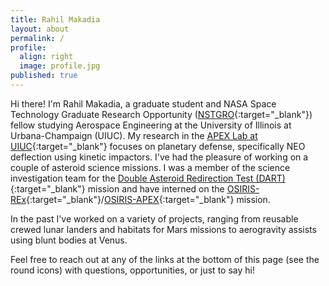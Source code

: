 ```yaml
---
title: Rahil Makadia
layout: about
permalink: /
profile:
  align: right
  image: profile.jpg
published: true
---
```


Hi there! I'm Rahil Makadia, a graduate student and NASA Space Technology Graduate Research Opportunity ([NSTGRO](https://www.nasa.gov/nasa-space-technology-graduate-research-opportunities-nstgro/){:target="_blank"}) fellow studying Aerospace Engineering at the University of Illinois at Urbana-Champaign (UIUC). My research in the [APEX Lab at UIUC](http://apexgroup.web.illinois.edu/){:target="_blank"} focuses on planetary defense, specifically NEO deflection using kinetic impactors. I've had the pleasure of working on a couple of asteroid science missions. I was a member of the science investigation team for the [Double Asteroid Redirection Test (DART)](https://dart.jhuapl.edu/){:target="_blank"} mission and have interned on the [OSIRIS-REx](https://science.nasa.gov/mission/osiris-rex/){:target="_blank"}/[OSIRIS-APEX](https://science.nasa.gov/mission/osiris-apex/){:target="_blank"} mission.

In the past I've worked on a variety of projects, ranging from reusable crewed lunar landers and habitats for Mars missions to aerogravity assists using blunt bodies at Venus.

Feel free to reach out at any of the links at the bottom of this page (see the round icons) with questions, opportunities, or just to say hi!
